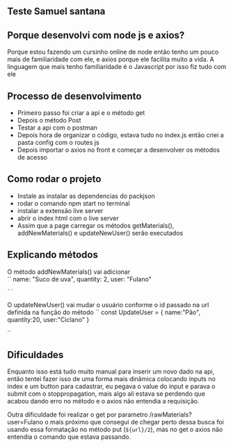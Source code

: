 ## Teste Samuel santana


## Porque desenvolvi com node js e axios?
Porque estou fazendo um cursinho online de node então tenho um pouco mais de familiaridade com ele, e axios porque ele facilita muito a vida. A linguagem que mais tenho familiaridade é o Javascript por isso fiz tudo com ele 


## Processo de desenvolvimento 
- Primeiro passo foi criar a api e o método get
- Depois o método Post 
- Testar a api com o postman 
- Depois hora de organizar o código, estava tudo no index.js então criei a pasta config com o routes js 
- Depois importar o axios no front e começar a desenvolver os métodos de acesso

## Como rodar o projeto 
- Instale as instalar as dependencias do packjson 
- rodar o comando npm start no terminal
- instalar a extensão live server
- abrir o index html com o live server
- Assim que a page carregar os métodos getMaterials(), addNewMaterials() e updateNewUser() serão executados


## Explicando métodos 
O método addNewMaterials() vai adicionar  
    ``
    name: "Suco de uva",
    quantity: 2,
    user: "Fulano"

    ``

O updateNewUser() vai mudar o usuário conforme o id passado na url definida na função do método
``
const UpdateUser = {
    name:"Pão",
    quantity:20,
    user:"Ciclano"
}

``


## Dificuldades
Enquanto isso está tudo muito manual para inserir um novo dado na api, então tentei fazer isso de uma forma mais dinâmica colocando inputs no index e um button para cadastrar, eu pegava o value do input e parava o submit com o stoppropagation, mais algo ali estava se perdendo que acabou dando erro no método e o axios não entendia a requisição.

Outra dificuldade foi realizar o get por parametro /rawMaterials?user=Fulano
o mais próximo que consegui de chegar perto dessa busca foi usando essa formatação no método put (`${url}/2`), mas no get o axios não entendia o comando que estava passando.



